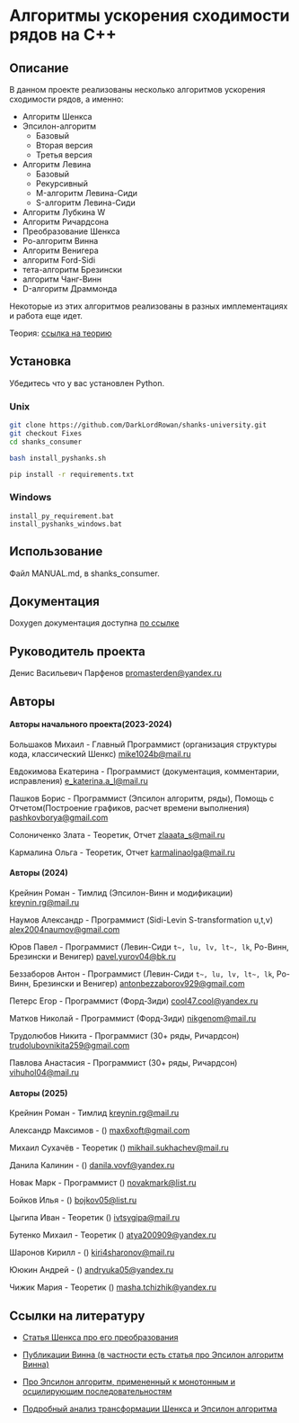 # Алгоритмы ускорения сходимости рядов на C++

## Описание
В данном проекте реализованы несколько алгоритмов ускорения сходимости рядов, а именно:
+ Алгоритм Шенкса
+ Эпсилон-алгоритм
    - Базовый
    - Вторая версия
    - Третья версия
+ Алгоритм Левина
    - Базовый
    - Рекурсивный
    - M-алгоритм Левина-Сиди
    - S-алгоритм Левина-Сиди
+ Алгоритм Лубкина W
+ Алгоритм Ричардсона
+ Преобразование Шенкса
+ Ро-алгоритм Винна
+ Алгоритм Венигера
+ алгоритм Ford-Sidi 
+ тета-алгоритм Брезински 
+ алгоритм Чанг-Винн 
+ D-алгоритм Драммонда

Некоторые из этих алгоритмов реализованы в разных имплементациях и работа еще идет. 

Теория: [ссылка на теорию](https://drive.google.com/drive/folders/19KFEQhl9ZR4EE2zDFvi610bNdNBWfGIb?usp=sharing)


## Установка

Убедитесь что у вас установлен Python.

### Unix
```bash
git clone https://github.com/DarkLordRowan/shanks-university.git
git checkout Fixes
cd shanks_consumer

bash install_pyshanks.sh

pip install -r requirements.txt
```

### Windows
```
install_py_requirement.bat
install_pyshanks_windows.bat
```

## Использование
Файл MANUAL.md, в shanks_consumer.

## Документация
Doxygen документация доступна [по ссылке](https://bimbobam.github.io)

## Руководитель проекта

Денис Васильевич Парфенов promasterden@yandex.ru

## Авторы
#### Авторы начального проекта(2023-2024)
Большаков Михаил - Главный Программист (организация структуры кода, классический Шенкс) mike1024b@mail.ru

Евдокимова Екатерина - Программист (документация, комментарии, исправления) e_katerina.a_l@mail.ru

Пашков Борис - Программист (Эпсилон алгоритм, ряды), Помощь с Отчетом(Построение графиков, расчет времени выполнения) pashkovborya@gmail.com

Солониченко Злата - Теоретик, Отчет zlaaata_s@mail.ru

Кармалина Ольга - Теоретик, Отчет karmalinaolga@mail.ru

#### Авторы (2024)

Крейнин Роман - Тимлид (Эпсилон-Винн и модификации) kreynin.rg@mail.ru  

Наумов Александр - Программист (Sidi-Levin S-transformation u,t,v) alex2004naumov@gmail.com

Юров Павел - Программист (Левин-Сиди ```t~, lu, lv, lt~, lk```, Ро-Винн, Брезински и Венигер) pavel.yurov04@bk.ru

Беззаборов Антон - Программист (Левин-Сиди ```t~, lu, lv, lt~, lk```, Ро-Винн, Брезински и Венигер) antonbezzaborov929@gmail.com

Петерс Егор - Программист (Форд-Зиди) cool47.cool@yandex.ru

Матков Николай - Программист (Форд-Зиди) nikgenom@mail.ru

Трудолюбов Никита - Программист (30+ ряды, Ричардсон) trudolubovnikita259@gmail.com

Павлова Анастасия - Программист (30+ ряды, Ричардсон) vihuhol04@mail.ru

#### Авторы (2025)
Крейнин Роман - Тимлид kreynin.rg@mail.ru  

Александр Максимов - () max6xoft@gmail.com

Михаил Сухачёв - Теоретик () mikhail.sukhachev@mail.ru

Данила Калинин - () danila.vovf@yandex.ru

Новак Марк - Программист () novakmark@list.ru

Бойков Илья - () bojkov05@list.ru

Цыгипа Иван - Теоретик () ivtsygipa@mail.ru

Бутенко Михаил - Теоретик () atya200909@yandex.ru

Шаронов Кирилл - () kiri4sharonov@mail.ru

Ююкин Андрей - () andryuka05@yandex.ru

Чижик Мария - Теоретик () masha.tchizhik@yandex.ru



## Ссылки на литературу

- [Статья Шенкса про его преобразования](https://onlinelibrary.wiley.com/doi/abs/10.1002/sapm19553411)

- [Публикации Винна (в частности есть статья про Эпсилон алгоритм Винна)](https://mathresearch.utsa.edu/Legacy/Peter-Wynn/publications.html)

- [Про Эпсилон алгоритм, примененный к монотонным и осцилирующим последовательностям](https://www.sciencedirect.com/science/article/pii/S0377042700005616)

- [Подробный анализ трансформации Шенкса и Эпсилон алгоритма](https://www.researchgate.net/publication/327178717_The_genesis_and_early_developments_of_Aitken's_process_Shanks'_transformation_the_e-algorithm_and_related_fixed_point_methods)

